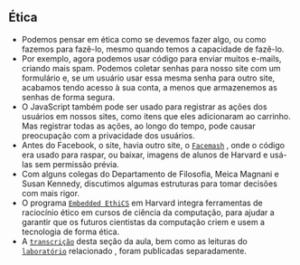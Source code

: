 ## Ética

- Podemos pensar em ética como se devemos fazer algo, ou como fazemos para fazê-lo, mesmo quando temos a capacidade de fazê-lo.
- Por exemplo, agora podemos usar código para enviar muitos e-mails, criando mais spam. Podemos coletar senhas para nosso site com um formulário e, se um usuário usar essa mesma senha para outro site, acabamos tendo acesso à sua conta, a menos que armazenemos as senhas de forma segura.
- O JavaScript também pode ser usado para registrar as ações dos usuários em nossos sites, como itens que eles adicionaram ao carrinho. Mas registrar todas as ações, ao longo do tempo, pode causar preocupação com a privacidade dos usuários.
- Antes do Facebook, o site, havia outro site, o [`Facemash`](https://www.thecrimson.com/article/2003/11/19/facemash-creator-survives-ad-board-the/) , onde o código era usado para raspar, ou baixar, imagens de alunos de Harvard e usá-las sem permissão prévia.
- Com alguns colegas do Departamento de Filosofia, Meica Magnani e Susan Kennedy, discutimos algumas estruturas para tomar decisões com mais rigor.
- O programa [`Embedded EthiCS`](https://embeddedethics.seas.harvard.edu/) em Harvard integra ferramentas de raciocínio ético em cursos de ciência da computação, para ajudar a garantir que os futuros cientistas da computação criem e usem a tecnologia de forma ética.
- A [`transcrição`](https://cs50.harvard.edu/x/2021/labs/10/lecture/) desta seção da aula, bem como as leituras do [`laboratório`](https://cs50.harvard.edu/x/2021/labs/10/) relacionado , foram publicadas separadamente.